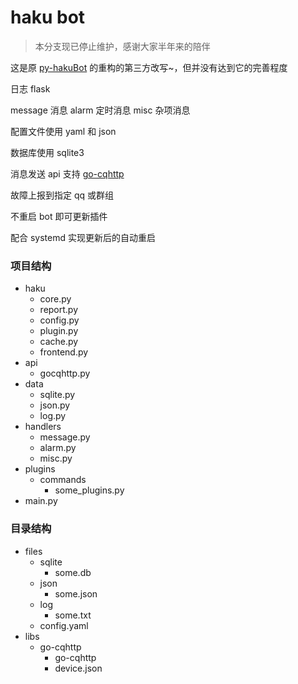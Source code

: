 # haku bot

> 本分支现已停止维护，感谢大家半年来的陪伴

这是原 [py-hakuBot](https://github.com/weilinfox/py-hakuBot) 的重构的第三方改写~，但并没有达到它的完善程度

日志 flask

message 消息 alarm 定时消息 misc 杂项消息

配置文件使用 yaml 和 json

数据库使用 sqlite3

消息发送 api 支持 [go-cqhttp](https://github.com/Mrs4s/go-cqhttp)

故障上报到指定 qq 或群组

不重启 bot 即可更新插件

配合 systemd 实现更新后的自动重启

### 项目结构

+ haku
    + core.py
    + report.py
    + config.py
    + plugin.py
    + cache.py
    + frontend.py
+ api
    + gocqhttp.py
+ data
    + sqlite.py
    + json.py
    + log.py
+ handlers
    + message.py
    + alarm.py
    + misc.py
+ plugins
    + commands
        + some_plugins.py
+ main.py

### 目录结构

+ files
    + sqlite
        + some.db
    + json
        + some.json
    + log
        + some.txt
    + config.yaml
+ libs
    + go-cqhttp
        + go-cqhttp
        + device.json

